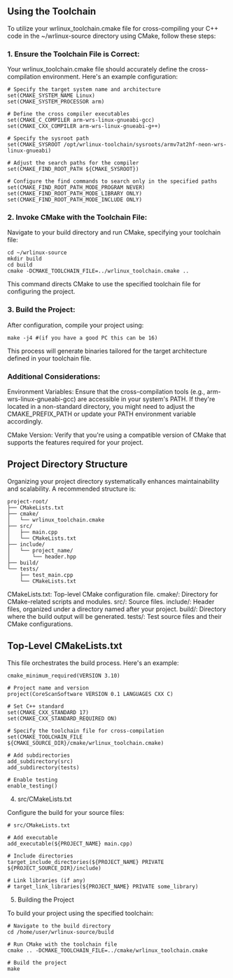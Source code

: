 ## Using the Toolchain ##

To utilize your wrlinux_toolchain.cmake file for cross-compiling your C++ code in the ~/wrlinux-source directory using CMake, follow these steps:

### 1. Ensure the Toolchain File is Correct:

Your wrlinux_toolchain.cmake file should accurately define the cross-compilation environment. Here's an example configuration:

```
# Specify the target system name and architecture
set(CMAKE_SYSTEM_NAME Linux)
set(CMAKE_SYSTEM_PROCESSOR arm)

# Define the cross compiler executables
set(CMAKE_C_COMPILER arm-wrs-linux-gnueabi-gcc)
set(CMAKE_CXX_COMPILER arm-wrs-linux-gnueabi-g++)

# Specify the sysroot path
set(CMAKE_SYSROOT /opt/wrlinux-toolchain/sysroots/armv7at2hf-neon-wrs-linux-gnueabi)

# Adjust the search paths for the compiler
set(CMAKE_FIND_ROOT_PATH ${CMAKE_SYSROOT})

# Configure the find commands to search only in the specified paths
set(CMAKE_FIND_ROOT_PATH_MODE_PROGRAM NEVER)
set(CMAKE_FIND_ROOT_PATH_MODE_LIBRARY ONLY)
set(CMAKE_FIND_ROOT_PATH_MODE_INCLUDE ONLY)

```

### 2. Invoke CMake with the Toolchain File: 

Navigate to your build directory and run CMake, specifying your toolchain file:

```
cd ~/wrlinux-source
mkdir build
cd build
cmake -DCMAKE_TOOLCHAIN_FILE=../wrlinux_toolchain.cmake ..

```
This command directs CMake to use the specified toolchain file for configuring the project.

### 3. Build the Project:

After configuration, compile your project using:

```
make -j4 #(if you have a good PC this can be 16)
```

This process will generate binaries tailored for the target architecture defined in your toolchain file.

### Additional Considerations:

Environment Variables: Ensure that the cross-compilation tools (e.g., arm-wrs-linux-gnueabi-gcc) are accessible in your system's PATH. If they're located in a non-standard directory, you might need to adjust the CMAKE_PREFIX_PATH or update your PATH environment variable accordingly.

CMake Version: Verify that you're using a compatible version of CMake that supports the features required for your project.

## Project Directory Structure

Organizing your project directory systematically enhances maintainability and scalability. A recommended structure is:

```
project-root/
├── CMakeLists.txt
├── cmake/
│   └── wrlinux_toolchain.cmake
├── src/
│   ├── main.cpp
│   └── CMakeLists.txt
├── include/
│   └── project_name/
│       └── header.hpp
├── build/
└── tests/
    ├── test_main.cpp
    └── CMakeLists.txt
```

CMakeLists.txt: Top-level CMake configuration file.
cmake/: Directory for CMake-related scripts and modules.
src/: Source files.
include/: Header files, organized under a directory named after your project.
build/: Directory where the build output will be generated.
tests/: Test source files and their CMake configurations.

## Top-Level CMakeLists.txt

This file orchestrates the build process. Here's an example:

```
cmake_minimum_required(VERSION 3.10)

# Project name and version
project(CoreScanSoftware VERSION 0.1 LANGUAGES CXX C)

# Set C++ standard
set(CMAKE_CXX_STANDARD 17)
set(CMAKE_CXX_STANDARD_REQUIRED ON)

# Specify the toolchain file for cross-compilation
set(CMAKE_TOOLCHAIN_FILE ${CMAKE_SOURCE_DIR}/cmake/wrlinux_toolchain.cmake)

# Add subdirectories
add_subdirectory(src)
add_subdirectory(tests)

# Enable testing
enable_testing()
```

4. src/CMakeLists.txt

Configure the build for your source files:

```
# src/CMakeLists.txt

# Add executable
add_executable(${PROJECT_NAME} main.cpp)

# Include directories
target_include_directories(${PROJECT_NAME} PRIVATE ${PROJECT_SOURCE_DIR}/include)

# Link libraries (if any)
# target_link_libraries(${PROJECT_NAME} PRIVATE some_library)
```

5. Building the Project

To build your project using the specified toolchain:

```
# Navigate to the build directory
cd /home/user/wrlinux-source/build

# Run CMake with the toolchain file
cmake .. -DCMAKE_TOOLCHAIN_FILE=../cmake/wrlinux_toolchain.cmake

# Build the project
make
```











